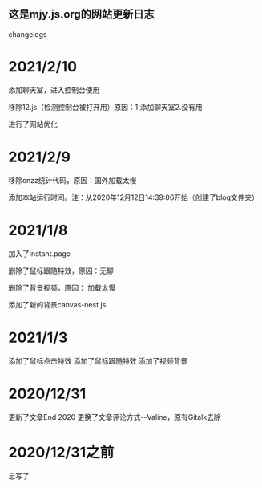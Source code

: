 ## 这是mjy.js.org的网站更新日志 ##

changelogs
# 2021/2/10 #
添加聊天室，进入控制台使用

移除12.js（检测控制台被打开用）原因：1.添加聊天室2.没有用

进行了网站优化
# 2021/2/9 #
移除cnzz统计代码，原因：国外加载太慢


添加本站运行时间。注：从2020年12月12日14:39:06开始（创建了blog文件夹）
# 2021/1/8 #
加入了instant.page


删除了鼠标跟随特效，原因：无聊


删除了背景视频，原因： 加载太慢

添加了新的背景canvas-nest.js
# 2021/1/3 #
添加了鼠标点击特效
添加了鼠标跟随特效
添加了视频背景
# 2020/12/31 #
更新了文章End 2020
更换了文章评论方式--Valine，原有Gitalk去除
# 2020/12/31之前 #
忘写了